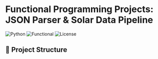 # Functional Programming Projects: JSON Parser & Solar Data Pipeline

![Python](https://img.shields.io/badge/Python-3.8%2B-blue)
![Functional](https://img.shields.io/badge/Paradigm-Functional_Programming-green)
![License](https://img.shields.io/badge/License-MIT-lightgrey)

## 📂 Project Structure
